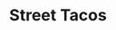 ---
title: "Street Tacos"
price: "$3.00 per taco"
category: "Mexican-Cuisine"
img: "src/images/menu/Street-Tacos.jpg"
desc: "Asada, Adobada, Chicken, Al Pastor, Lengua, and Carnitas. Street Tacos are topped with cilantro and onion"
---